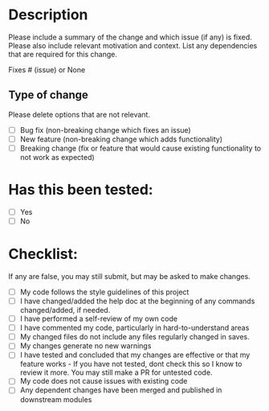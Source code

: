 # Description

Please include a summary of the change and which issue (if any) is fixed. Please also include relevant motivation and context. List any dependencies that are required for this change.

Fixes # (issue) or None

## Type of change

Please delete options that are not relevant.

- [ ] Bug fix (non-breaking change which fixes an issue)
- [ ] New feature (non-breaking change which adds functionality)
- [ ] Breaking change (fix or feature that would cause existing functionality to not work as expected)

# Has this been tested:

- [ ] Yes
- [ ] No

# Checklist:

If any are false, you may still submit, but may be asked to make changes.

- [ ] My code follows the style guidelines of this project
- [ ] I have changed/added the help doc at the beginning of any commands changed/added, if needed.
- [ ] I have performed a self-review of my own code
- [ ] I have commented my code, particularly in hard-to-understand areas
- [ ] My changed files do not include any files regularly changed in saves.
- [ ] My changes generate no new warnings
- [ ] I have tested and concluded that my changes are effective or that my feature works - If you have not tested, dont check this so I know to review it more. You may still make a PR for untested code.
- [ ] My code does not cause issues with existing code
- [ ] Any dependent changes have been merged and published in downstream modules
